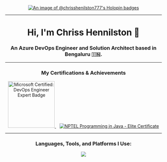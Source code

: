 <div align="center">
  <a href="https://holopin.io/@chrisshenilston777">
    <img src="https://holopin.me/chrisshenilston777" alt="An image of @chrisshenilston777's Holopin badges">
  </a>
</div>

---

<div align="center">
  <h1>Hi, I'm Chriss Hennilston 👋</h1>
  <h3>An Azure DevOps Engineer and Solution Architect based in Bengaluru 🇮🇳.</h3>
</div>

---

<div align="center">
  <h3>My Certifications & Achievements</h3>
  <a href="YOUR_CREDLY_VERIFICATION_URL_HERE">
    <img src="YOUR_BADGE_IMAGE_URL_HERE" alt="Microsoft Certified: DevOps Engineer Expert Badge" width="150" height="150">
  </a>
  &nbsp;&nbsp; <a href="https://archive.nptel.ac.in/content/noc/NOC25/SEM1/Ecertificates/106/noc25-cs57/Course/NPTEL25CS57S114220392104208860.pdf">
    <img src="https://img.shields.io/badge/NPTEL_Java-Elite-gold" alt="NPTEL Programming in Java - Elite Certificate">
  </a>
</div>

---

<h3 align="center">Languages, Tools, and Platforms I Use:</h3>
<p align="center">
  <a href="https://skillicons.dev">
    <img src="https://skillicons.dev/icons?i=azure,kubernetes,docker,prometheus,grafana,linux,java,go,python,bash,powershell,flutter,jenkins" />
  </a>
</p>
